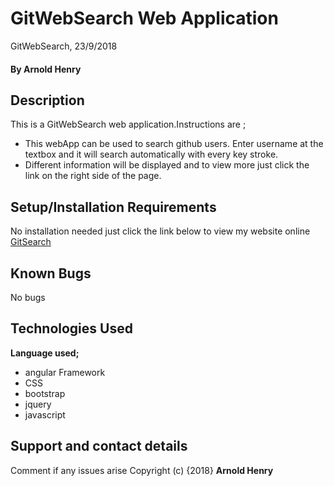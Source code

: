 # GitWebSearch Web Application
GitWebSearch, 23/9/2018
#### By **Arnold Henry**
## Description
This is a GitWebSearch web application.Instructions are ;
* This webApp can be used to search github users. Enter username at the textbox and it will search automatically with every key stroke.
* Different information will be displayed and to view more just click the link on the right side of the page.
## Setup/Installation Requirements
No installation needed just click the link below to view my website online
[GitSearch](https://arnoldhenry.github.io/Gitsearch/)
## Known Bugs
No bugs
## Technologies Used
**Language used;**
* angular Framework
* CSS
* bootstrap
* jquery
* javascript
## Support and contact details
Comment if any issues arise
Copyright (c) {2018} **Arnold Henry**
